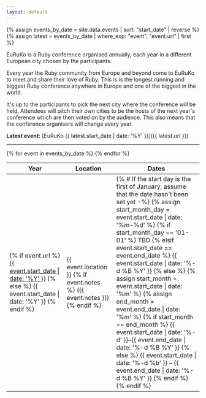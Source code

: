 ```yaml
---
layout: default
---
```


{% assign events_by_date = site.data.events | sort: "start_date" | reverse %}
{% assign latest = events_by_date | where_exp: "event", "event.url" | first %}

EuRuKo is a Ruby conference organised annually, each year in a different European city chosen by the participants.

Every year the Ruby community from Europe and beyond come to EuRuKo to meet and share their love of Ruby. This is is the longest running and biggest Ruby conference anywhere in Europe and one of the biggest in the world.

It's up to the participants to pick the next city where the conference will be held. Attendees will pitch their own cities to be the hosts of the next year's conference which are then voted on by the audience. This also means that the conference organisers will change every year.

**Latest event:** [EuRuKo {{ latest.start_date | date: '%Y' }}]({{ latest.url }})

---

<table>
  <thead>
    <tr>
      <th>Year</th>
      <th>Location</th>
      <th>Dates</th>
    </tr>
  </thead>
  <tbody>
    {% for event in events_by_date %}
      <tr>
        <td>
          {% if event.url %}
            <a href="{{ event.url }}">{{ event.start_date | date: '%Y' }}</a>
          {% else %}
            {{ event.start_date | date: '%Y' }}
          {% endif %}
        </td>
        <td>
          {{ event.location }}
          {% if event.notes %}
            ({{ event.notes }})
          {% endif %}
        </td>
        <td>
          {% # If the start day is the first of January, assume that the date hasn't been set yet -%}
          {% assign start_month_day = event.start_date | date: '%m-%d' %}
          {% if start_month_day == '01-01' %}
            TBD
          {% elsif event.start_date == event.end_date %}
            {{ event.start_date | date: '%-d %B %Y' }}
          {% else %}
            {% assign start_month = event.start_date | date: '%m' %}
            {% assign end_month = event.end_date | date: '%m' %}
            {% if start_month == end_month %}
              {{ event.start_date | date: '%-d' }}–{{ event.end_date | date: '%-d %B %Y' }}
            {% else %}
              {{ event.start_date | date: '%-d %b' }} – {{ event.end_date | date: '%-d %B %Y' }}
            {% endif %}
          {% endif %}
        </td>
      </tr>
    {% endfor %}
  </tbody>
</table>
